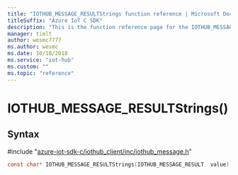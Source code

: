```yaml
---                             
title: "IOTHUB_MESSAGE_RESULTStrings function reference | Microsoft Docs" 
titleSuffix: "Azure IoT C SDK"            
description: "This is the function reference page for the IOTHUB_MESSAGE_RESULTStrings() function in the Azure IoT C SDK. This SDK is used with Azure IoT Hub and Azure IoT Hub Device Provisioning Service"            
manager: timlt                 
author: wesmc7777              
ms.author: wesmc               
ms.date: 10/18/2018                    
ms.service: "iot-hub"             
ms.custom: ""                
ms.topic: "reference"        
---                            
```


# IOTHUB_MESSAGE_RESULTStrings()

## Syntax

\#include "[azure-iot-sdk-c/iothub_client/inc/iothub_message.h](../iothub-message-h.md)"  
```C
const char* IOTHUB_MESSAGE_RESULTStrings(IOTHUB_MESSAGE_RESULT  value);
```

